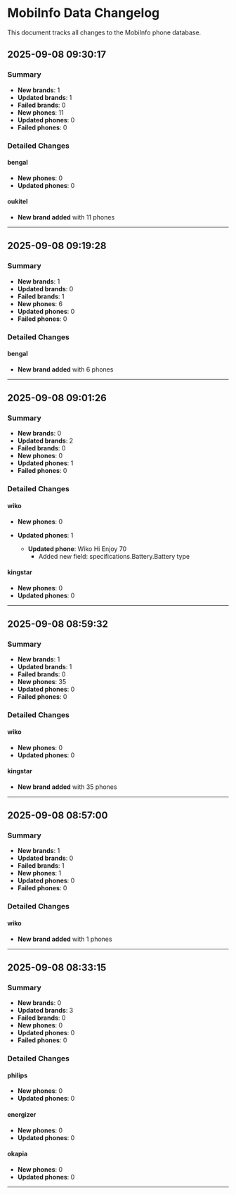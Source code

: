 # MobiInfo Data Changelog

This document tracks all changes to the MobiInfo phone database.

## 2025-09-08 09:30:17

### Summary

- **New brands**: 1
- **Updated brands**: 1
- **Failed brands**: 0
- **New phones**: 11
- **Updated phones**: 0
- **Failed phones**: 0

### Detailed Changes

#### bengal

- **New phones**: 0
- **Updated phones**: 0


#### oukitel

- **New brand added** with 11 phones


---

## 2025-09-08 09:19:28

### Summary

- **New brands**: 1
- **Updated brands**: 0
- **Failed brands**: 1
- **New phones**: 6
- **Updated phones**: 0
- **Failed phones**: 0

### Detailed Changes

#### bengal

- **New brand added** with 6 phones


---

## 2025-09-08 09:01:26

### Summary

- **New brands**: 0
- **Updated brands**: 2
- **Failed brands**: 0
- **New phones**: 0
- **Updated phones**: 1
- **Failed phones**: 0

### Detailed Changes

#### wiko

- **New phones**: 0
- **Updated phones**: 1

  - **Updated phone**: Wiko Hi Enjoy 70
    - Added new field: specifications.Battery.Battery type


#### kingstar

- **New phones**: 0
- **Updated phones**: 0


---

## 2025-09-08 08:59:32

### Summary

- **New brands**: 1
- **Updated brands**: 1
- **Failed brands**: 0
- **New phones**: 35
- **Updated phones**: 0
- **Failed phones**: 0

### Detailed Changes

#### wiko

- **New phones**: 0
- **Updated phones**: 0


#### kingstar

- **New brand added** with 35 phones


---

## 2025-09-08 08:57:00

### Summary

- **New brands**: 1
- **Updated brands**: 0
- **Failed brands**: 1
- **New phones**: 1
- **Updated phones**: 0
- **Failed phones**: 0

### Detailed Changes

#### wiko

- **New brand added** with 1 phones


---

## 2025-09-08 08:33:15

### Summary

- **New brands**: 0
- **Updated brands**: 3
- **Failed brands**: 0
- **New phones**: 0
- **Updated phones**: 0
- **Failed phones**: 0

### Detailed Changes

#### philips

- **New phones**: 0
- **Updated phones**: 0


#### energizer

- **New phones**: 0
- **Updated phones**: 0


#### okapia

- **New phones**: 0
- **Updated phones**: 0


---

